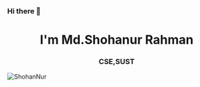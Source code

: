 ### Hi there 👋
<h1 align="center">I'm Md.Shohanur Rahman </h1>
<h3 align="center">CSE,SUST</h3>

<p align="left"> <img src="https://komarev.com/ghpvc/?username=ShohanNur&label=Profile%20views&color=0e75b6&style=flat" alt="ShohanNur" /> </p>
<!--
**ShohanNur/ShohanNur** is a ✨ _special_ ✨ repository because its `README.md` (this file) appears on your GitHub profile.

Here are some ideas to get you started:

- 🔭 I’m currently working on ...
- 🌱 I’m currently learning ...
- 👯 I’m looking to collaborate on ...
- 🤔 I’m looking for help with ...
- 💬 Ask me about ...
- 📫 How to reach me: ...
- 😄 Pronouns: ...
- ⚡ Fun fact: ...
-->

### 📈 My Github Stats:
### My Github Stats:
<p align="center"> <img src="https://github-readme-stats.vercel.app/api?username=ShohanNur&show_icons=true&theme=gotham" alt="ShohanNur" />

  
## My stacks
<img src="https://img.shields.io/badge/Languages-424242?style=for-the-badge&logo=plex&logoColor=FFFFFF">![badge-cpp](https://img.shields.io/badge/c%2B%2B-211e1b?style=for-the-badge&logo=c%2B%2B&logoColor=79740e&labelColor=211e1b)![badge-python](https://img.shields.io/badge/python-211e1b?style=for-the-badge&logo=python&logoColor=79740e&labelColor=211e1b)![badge-java](https://img.shields.io/badge/java-211e1b?style=for-the-badge&logo=java&logoColor=79740e&labelColor=211e1b) <br/>  
  
